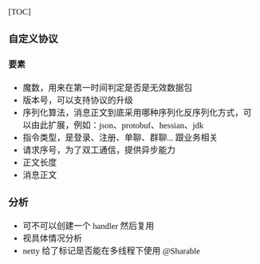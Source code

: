 <span  style="font-family: Simsun,serif; font-size: 17px; ">

[TOC]

### 自定义协议

#### 要素

- 魔数，用来在第一时间判定是否是无效数据包
- 版本号，可以支持协议的升级
- 序列化算法，消息正文到底采用哪种序列化反序列化方式，可以由此扩展，例如：json、protobuf、hessian、jdk
- 指令类型，是登录、注册、单聊、群聊... 跟业务相关
- 请求序号，为了双工通信，提供异步能力
- 正文长度
- 消息正文

### 分析

- 可不可以创建一个 handler 然后复用
- 视具体情况分析
- netty 给了标记是否能在多线程下使用 @Sharable

</span>